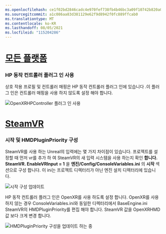 ```yaml
---
ms.openlocfilehash: ce1f02bd2846cadc4e970fef738fb4b46bc3a09f10742b820a0998491c590c80
ms.sourcegitcommit: a1c086aa83d381129e62f9d8942f0fc889ffcab0
ms.translationtype: MT
ms.contentlocale: ko-KR
ms.lasthandoff: 08/05/2021
ms.locfileid: "115204286"
---
```

# <a name="all-platforms"></a>[모든 플랫폼](#tab/all)

### <a name="enabling-hp-motion-controller-plugin"></a>HP 동작 컨트롤러 플러그 인 사용 

상호 작용 프로필 및 컨트롤러 매핑은 HP 동작 컨트롤러 플러그 인에 있습니다 .이 플러그 인은 컨트롤러 매핑을 사용 하지 않도록 설정 해야 합니다.

![OpenXRHPController 플러그 인 사용](../images/reverb-g2-img-01.png)

# <a name="steamvr"></a>[SteamVR](#tab/steamvr)

### <a name="configuring-startup-and-hmdpluginpriority"></a>시작 및 HMDPluginPriority 구성

SteamVR를 사용 하는 Unreal의 입력에는 몇 가지 차이점이 있습니다.  프로젝트를 설정할 때 먼저 vr를 추가 하 여 SteamVR의 새 입력 시스템을 사용 하는지 확인 **합니다. SteamVR. EnableVRInput = 1** 을 **엔진/Config/ConsoleVariables.ini** 의 **시작** 섹션으로 구성 합니다.  이 ini는 프로젝트 디렉터리가 아닌 엔진 설치 디렉터리에 있습니다.

![시작 구성 업데이트](../images/reverb-g2-img-07.png)

HP 동작 컨트롤러 플러그 인은 OpenXR를 사용 하도록 설정 합니다.  OpenXR를 사용 하지 않는 경우 ConsoleVariables.ini와 동일한 디렉터리에서 BaseEngine.ini SteamVR의 HMDPluginPriority를 편집 해야 합니다.  SteamVR 값을 OpenXRHMD 값 보다 크게 변경 합니다.

![HMDPluginPriority 구성을 업데이트 하는 중](../images/reverb-g2-img-08.png)


